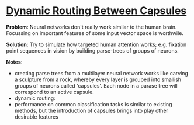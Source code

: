 
# [Dynamic Routing Between Capsules](https://arxiv.org/pdf/1710.09829.pdf)

**Problem**: Neural networks don't really work similar to the human brain. Focussing on important features of some input vector space is worthwile.

**Solution**: Try to simulate how targeted human attention works; e.g. fixation point sequences in vision by building parse-trees of groups of neurons.

**Notes**:
* creating parse trees from a multilayer neural network works like carving a sculpture from a rock, whereby every layer is grouped into smallish groups of neurons called 'capsules'. Each node in a parase tree will correspond to an active capsule.
* dynamic routing: 
* performance on common classification tasks is similar to existing methods, but the introduction of capsules brings into play other desirable features
